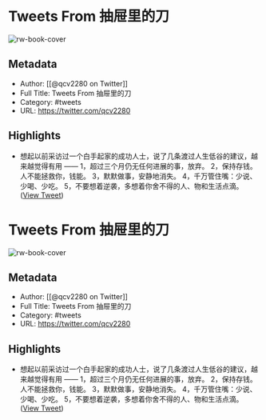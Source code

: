 # Tweets From 抽屉里的刀

![rw-book-cover](https://pbs.twimg.com/profile_images/850963773493886976/zrrSFxXQ.jpg)

## Metadata
- Author: [[@qcv2280 on Twitter]]
- Full Title: Tweets From 抽屉里的刀
- Category: #tweets
- URL: https://twitter.com/qcv2280

## Highlights
- 想起以前采访过一个白手起家的成功人士，说了几条渡过人生低谷的建议，越来越觉得有用 ——
  1，超过三个月仍无任何进展的事，放弃。
  2，保持存钱。人不能拯救你，钱能。
  3，默默做事，安静地消失。
  4，千万管住嘴：少说、少喝、少吃。
  5，不要想着逆袭，多想着你舍不得的人、物和生活点滴。 ([View Tweet](https://twitter.com/qcv2280/status/1381765045676175363))
# Tweets From 抽屉里的刀

![rw-book-cover](https://pbs.twimg.com/profile_images/850963773493886976/zrrSFxXQ.jpg)

## Metadata
- Author: [[@qcv2280 on Twitter]]
- Full Title: Tweets From 抽屉里的刀
- Category: #tweets
- URL: https://twitter.com/qcv2280

## Highlights
- 想起以前采访过一个白手起家的成功人士，说了几条渡过人生低谷的建议，越来越觉得有用 ——
  1，超过三个月仍无任何进展的事，放弃。
  2，保持存钱。人不能拯救你，钱能。
  3，默默做事，安静地消失。
  4，千万管住嘴：少说、少喝、少吃。
  5，不要想着逆袭，多想着你舍不得的人、物和生活点滴。 ([View Tweet](https://twitter.com/qcv2280/status/1381765045676175363))

